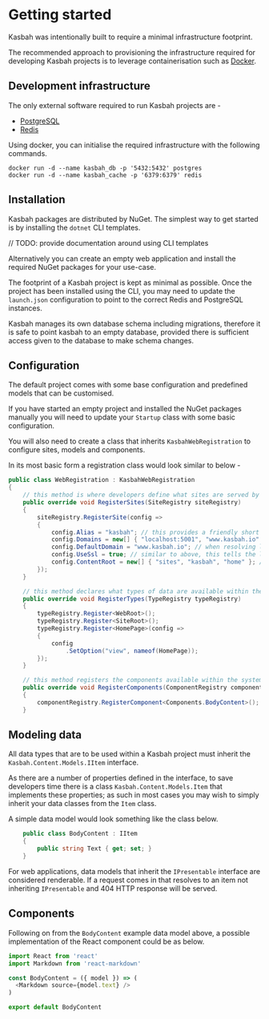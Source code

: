 # Getting started

Kasbah was intentionally built to require a minimal infrastructure footprint.

The recommended approach to provisioning the infrastructure required for developing Kasbah projects is to leverage containerisation such as [Docker](https://docker.io).

## Development infrastructure

The only external software required to run Kasbah projects are -

- [PostgreSQL](https://www.postgres.org)
- [Redis](https://redis.io)

Using docker, you can initialise the required infrastructure with the following commands.

```shell
docker run -d --name kasbah_db -p '5432:5432' postgres
docker run -d --name kasbah_cache -p '6379:6379' redis
```

## Installation

Kasbah packages are distributed by NuGet. The simplest way to get started is by installing the `dotnet` CLI templates.

// TODO: provide documentation around using CLI templates

Alternatively you can create an empty web application and install the required NuGet packages for your use-case.

The footprint of a Kasbah project is kept as minimal as possible. Once the project has been installed using the CLI, you may need to update the `launch.json` configuration to point to the correct Redis and PostgreSQL instances.

Kasbah manages its own database schema including migrations, therefore it is safe to point kasbah to an empty database, provided there is sufficient access given to the database to make schema changes.

## Configuration

The default project comes with some base configuration and predefined models that can be customised.

If you have started an empty project and installed the NuGet packages manually you will need to update your `Startup` class with some basic configuration.

You will also need to create a class that inherits `KasbahWebRegistration` to configure sites, models and components.

In its most basic form a registration class would look similar to below -

```cs
public class WebRegistration : KasbahWebRegistration
{
    // this method is where developers define what sites are served by this solution
    public override void RegisterSites(SiteRegistry siteRegistry)
    {
        siteRegistry.RegisterSite(config =>
        {
            config.Alias = "kasbah"; // this provides a friendly short name for the site
            config.Domains = new[] { "localhost:5001", "www.kasbah.io" }; // when a request is processed by Kasbah these values are used to match the request to the site
            config.DefaultDomain = "www.kasbah.io"; // when resolving links within a site, this domain is used when a URL is requested to include the dmoain
            config.UseSsl = true; // similar to above, this tells the link resolved to provide `http` or `https` URLs
            config.ContentRoot = new[] { "sites", "kasbah", "home" }; // if the request matches the site, content is searched for at this location in the content tree - i.e., a request to https://www.kasbah.io/example-page will be resolved to content in the Kasbah tree at the path `/sites/kasbah/home/example-page`
        });
    }

    // this method declares what types of data are available within the solution
    public override void RegisterTypes(TypeRegistry typeRegistry)
    {
        typeRegistry.Register<WebRoot>();
        typeRegistry.Register<SiteRoot>();
        typeRegistry.Register<HomePage>(config =>
        {
            config
                .SetOption("view", nameof(HomePage));
        });
    }

    // this method registers the components available within the system
    public override void RegisterComponents(ComponentRegistry componentRegistry)
    {
        componentRegistry.RegisterComponent<Components.BodyContent>();
    }
```

## Modeling data

All data types that are to be used within a Kasbah project must inherit the `Kasbah.Content.Models.IItem` interface.

As there are a number of properties defined in the interface, to save developers time there is a class `Kasbah.Content.Models.Item` that implements these properties; as such in most cases you may wish to simply inherit your data classes from the `Item` class.

A simple data model would look something like the class below.

```cs
    public class BodyContent : IItem
    {
        public string Text { get; set; }
    }
```

For web applications, data models that inherit the `IPresentable` interface are considered renderable.  If a request comes in that resolves to an item not inheriting `IPresentable` and 404 HTTP response will be served.

## Components

Following on from the `BodyContent` example data model above, a possible implementation of the React component could be as below.

```js
import React from 'react'
import Markdown from 'react-markdown'

const BodyContent = ({ model }) => (
  <Markdown source={model.text} />
)

export default BodyContent
```
